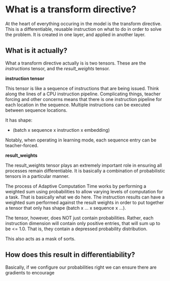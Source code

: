 
# What is a transform directive?

At the heart of everything occuring in the model is the transform directive. This 
is a differentiable, reusable instruction on what to do in order to solve the problem. It
is created in one layer, and applied in another layer.


## What is it actually?

What a transform directive actually is is two tensors. These are the *instructions* tensor,
and the *result_weights* tensor.

**instruction tensor**

This tensor is like a sequence of instructions that are being issued. Think along the lines
of a CPU instruction pipeline. Complicating things, teacher forcing and other concerns means
that there is one instruction pipeline for each location in the sequence. Multiple instructions
can be executed between sequence locations.

It has shape:

* (batch x sequence x instruction x embedding)

Notably, when operating in learning mode, each sequence entry can be teacher-forced.

**result_weights**

The result_weights tensor plays an extremely important role in ensuring all processes
remain differentiable. It is basically a combination of probabilistic tensors in a particular
manner.

The process of Adaptive Computation Time works by performing a weighted sum using probabilities
to allow varying levels of computation for a task. That is basically what we do here. The 
instruction results can have a weighted sum performed against the result weights in order
to put together a tensor that only has shape (batch x ... x sequence x ...). 

The tensor, however, does NOT just contain probabilities. Rather, each instruction dimension
will contain only positive entries, that will sum up to be <= 1.0. That is, they contain
a depressed probability distribution.

This also acts as a mask of sorts. 

## How does this result in differentiability?

Basically, if we configure our probabilities right we can ensure there are gradients to encourage

